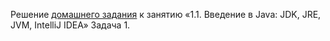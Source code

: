 Решение [домашнего задания](https://github.com/netology-code/javaqa-homeworks/tree/master/intro) к занятию «1.1. Введение в Java: JDK, JRE, JVM, IntelliJ IDEA» 
Задача 1.
